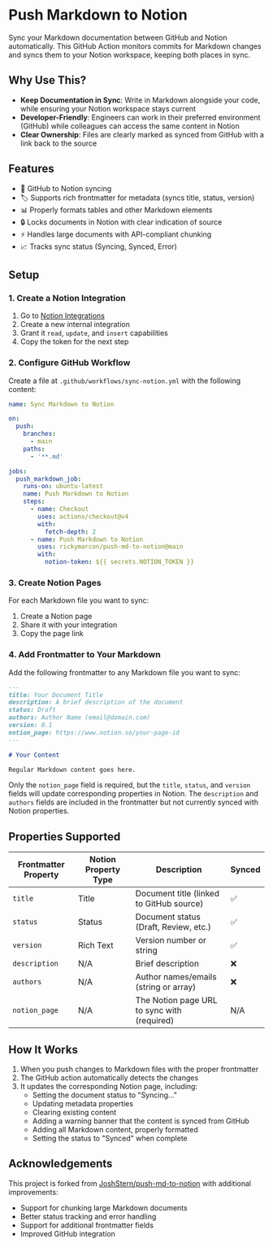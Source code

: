 # Push Markdown to Notion

Sync your Markdown documentation between GitHub and Notion automatically. This GitHub Action monitors commits for Markdown changes and syncs them to your Notion workspace, keeping both places in sync.

## Why Use This?

- **Keep Documentation in Sync**: Write in Markdown alongside your code, while ensuring your Notion workspace stays current
- **Developer-Friendly**: Engineers can work in their preferred environment (GitHub) while colleagues can access the same content in Notion
- **Clear Ownership**: Files are clearly marked as synced from GitHub with a link back to the source

## Features

- 🔄 GitHub to Notion syncing
- 🏷️ Supports rich frontmatter for metadata (syncs title, status, version)
- 📊 Properly formats tables and other Markdown elements
- 🔒 Locks documents in Notion with clear indication of source
- ⚡ Handles large documents with API-compliant chunking
- 📈 Tracks sync status (Syncing, Synced, Error)

## Setup

### 1. Create a Notion Integration

1. Go to [Notion Integrations](https://www.notion.so/my-integrations)
2. Create a new internal integration
3. Grant it `read`, `update`, and `insert` capabilities
4. Copy the token for the next step

### 2. Configure GitHub Workflow

Create a file at `.github/workflows/sync-notion.yml` with the following content:

```yaml
name: Sync Markdown to Notion

on:
  push:
    branches:
      - main
    paths:
      - '**.md'

jobs:
  push_markdown_job:
    runs-on: ubuntu-latest
    name: Push Markdown to Notion
    steps:
      - name: Checkout
        uses: actions/checkout@v4
        with:
          fetch-depth: 2
      - name: Push Markdown to Notion
        uses: rickymarcon/push-md-to-notion@main
        with:
          notion-token: ${{ secrets.NOTION_TOKEN }}
```

### 3. Create Notion Pages

For each Markdown file you want to sync:
1. Create a Notion page
2. Share it with your integration
3. Copy the page link

### 4. Add Frontmatter to Your Markdown

Add the following frontmatter to any Markdown file you want to sync:

```md
---
title: Your Document Title
description: A brief description of the document
status: Draft
authors: Author Name (email@domain.com)
version: 0.1
notion_page: https://www.notion.so/your-page-id
---

# Your Content

Regular Markdown content goes here.
```

Only the `notion_page` field is required, but the `title`, `status`, and `version` fields will update corresponding properties in Notion. The `description` and `authors` fields are included in the frontmatter but not currently synced with Notion properties.

## Properties Supported

| Frontmatter Property | Notion Property Type | Description | Synced |
|----------------------|--------------------|--------------| ------ |
| `title` | Title | Document title (linked to GitHub source) | ✅ |
| `status` | Status | Document status (Draft, Review, etc.) | ✅ |
| `version` | Rich Text | Version number or string | ✅ |
| `description` | N/A | Brief description | ❌ |
| `authors` | N/A | Author names/emails (string or array) | ❌ |
| `notion_page` | N/A | The Notion page URL to sync with (required) | N/A |

## How It Works

1. When you push changes to Markdown files with the proper frontmatter
2. The GitHub action automatically detects the changes
3. It updates the corresponding Notion page, including:
   - Setting the document status to "Syncing..."
   - Updating metadata properties
   - Clearing existing content
   - Adding a warning banner that the content is synced from GitHub
   - Adding all Markdown content, properly formatted
   - Setting the status to "Synced" when complete

## Acknowledgements

This project is forked from [JoshStern/push-md-to-notion](https://github.com/JoshStern/push-md-to-notion) with additional improvements:
- Support for chunking large Markdown documents
- Better status tracking and error handling
- Support for additional frontmatter fields
- Improved GitHub integration
